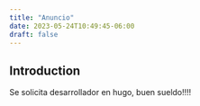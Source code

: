 ```yaml
---
title: "Anuncio"
date: 2023-05-24T10:49:45-06:00
draft: false
---
```

## Introduction

Se solicita desarrollador en hugo, buen sueldo!!!!

